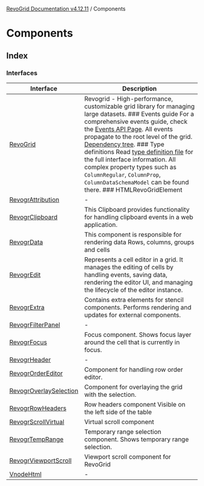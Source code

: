[RevoGrid Documentation v4.12.11](README.md) / Components

# Components

## Index

### Interfaces

| Interface | Description |
| ------ | ------ |
| [RevoGrid](Components.Interface.RevoGrid.md) | Revogrid - High-performance, customizable grid library for managing large datasets. ### Events guide For a comprehensive events guide, check the [Events API Page](/guide/api/events). All events propagate to the root level of the grid. [Dependency tree](#Dependencies). ### Type definitions Read [type definition file](https://github.com/revolist/revogrid/blob/master/src/interfaces.d.ts) for the full interface information. All complex property types such as `ColumnRegular`, `ColumnProp`, `ColumnDataSchemaModel` can be found there. ### HTMLRevoGridElement |
| [RevogrAttribution](Components.Interface.RevogrAttribution.md) | - |
| [RevogrClipboard](Components.Interface.RevogrClipboard.md) | This Clipboard provides functionality for handling clipboard events in a web application. |
| [RevogrData](Components.Interface.RevogrData.md) | This component is responsible for rendering data Rows, columns, groups and cells |
| [RevogrEdit](Components.Interface.RevogrEdit.md) | Represents a cell editor in a grid. It manages the editing of cells by handling events, saving data, rendering the editor UI, and managing the lifecycle of the editor instance. |
| [RevogrExtra](Components.Interface.RevogrExtra.md) | Contains extra elements for stencil components. Performs rendering and updates for external components. |
| [RevogrFilterPanel](Components.Interface.RevogrFilterPanel.md) | - |
| [RevogrFocus](Components.Interface.RevogrFocus.md) | Focus component. Shows focus layer around the cell that is currently in focus. |
| [RevogrHeader](Components.Interface.RevogrHeader.md) | - |
| [RevogrOrderEditor](Components.Interface.RevogrOrderEditor.md) | Component for handling row order editor. |
| [RevogrOverlaySelection](Components.Interface.RevogrOverlaySelection.md) | Component for overlaying the grid with the selection. |
| [RevogrRowHeaders](Components.Interface.RevogrRowHeaders.md) | Row headers component Visible on the left side of the table |
| [RevogrScrollVirtual](Components.Interface.RevogrScrollVirtual.md) | Virtual scroll component |
| [RevogrTempRange](Components.Interface.RevogrTempRange.md) | Temporary range selection component. Shows temporary range selection. |
| [RevogrViewportScroll](Components.Interface.RevogrViewportScroll.md) | Viewport scroll component for RevoGrid |
| [VnodeHtml](Components.Interface.VnodeHtml.md) | - |
